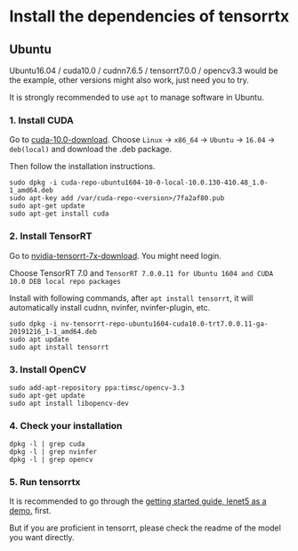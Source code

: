 # Install the dependencies of tensorrtx

## Ubuntu

Ubuntu16.04 / cuda10.0 / cudnn7.6.5 / tensorrt7.0.0 / opencv3.3 would be the example, other versions might also work, just need you to try.

It is strongly recommended to use `apt` to manage software in Ubuntu.

### 1. Install CUDA

Go to [cuda-10.0-download](https://developer.nvidia.com/cuda-10.0-download-archive). Choose `Linux` -> `x86_64` -> `Ubuntu` -> `16.04` -> `deb(local)` and download the .deb package.

Then follow the installation instructions.

```
sudo dpkg -i cuda-repo-ubuntu1604-10-0-local-10.0.130-410.48_1.0-1_amd64.deb
sudo apt-key add /var/cuda-repo-<version>/7fa2af80.pub
sudo apt-get update
sudo apt-get install cuda
```

### 2. Install TensorRT

Go to [nvidia-tensorrt-7x-download](https://developer.nvidia.com/nvidia-tensorrt-7x-download). You might need login.

Choose TensorRT 7.0 and `TensorRT 7.0.0.11 for Ubuntu 1604 and CUDA 10.0 DEB local repo packages`

Install with following commands, after `apt install tensorrt`, it will automatically install cudnn, nvinfer, nvinfer-plugin, etc.

```
sudo dpkg -i nv-tensorrt-repo-ubuntu1604-cuda10.0-trt7.0.0.11-ga-20191216_1-1_amd64.deb
sudo apt update
sudo apt install tensorrt
```

### 3. Install OpenCV

```
sudo add-apt-repository ppa:timsc/opencv-3.3
sudo apt-get update
sudo apt install libopencv-dev
```

### 4. Check your installation

```
dpkg -l | grep cuda
dpkg -l | grep nvinfer
dpkg -l | grep opencv
```

### 5. Run tensorrtx

It is recommended to go through the [getting started guide, lenet5 as a demo.](https://github.com/wang-xinyu/tensorrtx/blob/master/tutorials/getting_started.md) first.

But if you are proficient in tensorrt, please check the readme of the model you want directly.

